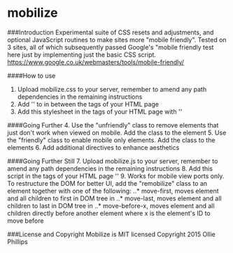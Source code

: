# mobilize

###Introduction
Experimental suite of CSS resets and adjustments, and optional JavaScript routines to make sites more "mobile friendly". Tested on 3 sites, all of which subsequently passed Google's "mobile friendly test here just by implementing just the basic CSS script. https://www.google.co.uk/webmasters/tools/mobile-friendly/

####How to use
1. Upload mobilize.css to your server, remember to amend any path dependencies in the remaining instructions
2. Add '<meta name="viewport" content="width=device-width, initial-scale=1.0">' to in between the <head></head> tags of your HTML page
3. Add this stylesheet in the <head></head> tags of your HTML page with '<link href="mobilize.css" rel="stylesheet" type="text/css" />' 


####Going Further
4. Use the "unfriendly" class to remove elements that just don't work when viewed on mobile. Add the class to the element
5. Use the "friendly" class to enable mobile only elements. Add the class to the elements
6. Add additional directives to enhance aesthetics

####Going Further Still
7. Upload mobilize.js to your server, remember to amend any path dependencies in the remaining instructions
8. Add this script in the <head></head> tags of your HTML page '<script type="text/javascript" src="mobilize.js"></script>'
9. Works for mobile view ports only. To restructure the DOM for better UI, add the "remobilize" class to an element together with one of the following:
..* move-first, moves element and all children to first in DOM tree in <BODY>
..* move-last, moves element and all children to last in DOM tree in <BODY>
..* move-before-x, moves element and all children directly before another element where x is the element's ID to move before

###License and Copyright
Mobilize is MIT licensed
Copyright 2015 Ollie Phillips